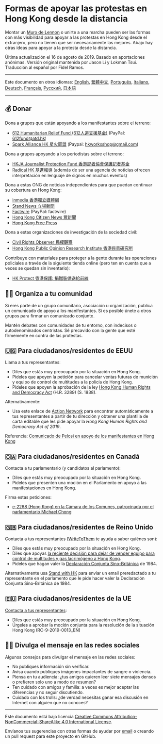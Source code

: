 # Formas de apoyar las protestas en Hong Kong desde la distancia

Montar un [Muro de Lennon](https://www.elmundo.es/internacional/2019/07/14/5d2b199321efa0ac218b46c6.html) o unirte a una marcha pueden ser las formas con más visibilidad para apoyar a las protestas en Hong Kong desde el extranjero, pero no tienen que ser necesariamente las mejores. Abajo hay otras ideas para apoyar a la protesta desde la distancia.

Última actualización el 16 de agosto de 2019. Basado en aportaciones anónimas. Versión original mantenida por Jason Li y Lokman Tsui. Traducción al español por Fidel Ramos.

---

Este documento en otros idiomas: [English](README.md), [繁體中文](README-繁體中文.md), [Português](README-Portugues.md), [Italiano](README-Italiano.md), [Deutsch](README-Deutsch.md), [Français](README-Francais.md), [Русский](README-Russian.md), [日本語](README-Japanese.md)

---

## 💰 Donar

Dona a grupos que están apoyando a los manifestantes sobre el terreno:

- [612 Humanitarian Relief Fund (612人道支援基金)](https://www.facebook.com/612Fund/) (PayPal: 612fund@atd.hk)
- [Spark Alliance HK 星火同盟](https://www.facebook.com/sparkalliancehk/posts/2042900022663786) (Paypal: hkworkxshop@gmail.com)

Dona a grupos apoyando a los periodistas sobre el terreno:

- [HKJA Journalist Protection Fund 香港記者協會保護記者基金](https://gogetfunding.com/hkjaraisefund/)
- [Radical HK 基進報導](https://radicalhk.com/about/donation/) (además de ser una agencia de noticias ofrecen interpretación en lenguaje de signos en muchos eventos)

Dona a estas ONG de noticias independientes para que puedan continuar su cobertura en Hong Kong:

- [Inmedia 香港獨立媒體網](http://www.inmediahk.net/donate) 
- [Stand News 立場新聞](https://mystand.thestandnews.com/) 
- [Factwire](https://www.factwire.org/backus/) (PayPal: factwire)
- [Hong Kong Citizen News 眾新聞](https://www.hkcnews.com/aboutus/)
- [Hong Kong Free Press](https://www.hongkongfp.com/support-hkfp/)

Dona a estas organizaciones de investigación de la sociedad civil:

- [Civil Rights Observer 民權觀察](https://www.hkcro.org/fundraising/)
- [Hong Kong Public Opinion Research Institute 香港民意研究所](https://www.pori.hk/donation) 

Contribuye con materiales para proteger a la gente durante las operaciones policiales a través de la siguiente tienda online (pero ten en cuenta que a veces se quedan sin inventario):

- [HK Protect 香港保護: 捐贈裝備送給前線](https://hkprotect.org/shop/%e4%bf%9d%e8%ad%b7%e8%a3%9d%e5%82%99/%e6%8d%90%e8%b4%88%e8%a3%9d%e5%82%99%e9%80%81%e7%b5%a6%e5%89%8d%e7%b7%9a/)

## 🧓🏻 Organiza a tu comunidad

Si eres parte de un grupo comunitario, asociación u organización, publica un comunicado de apoyo a los manifestantes. Si es posible únete a otros grupos para firmar un comunicado conjunto.

Mantén debates con comunidades de tu entorno, con indecisos o autodenominados centristas. Sé precavido con la gente que esté fírmemente en contra de las protestas.

## 🇺🇸 Para ciudadanos/residentes de EEUU

Llama a tus representantes:

- Diles que estás muy preocupado por la situación en Hong Kong.
- Pídeles que apoyen la petición para cancelar ventas futuras de munición y equipo de control de multitudes a la policía de Hong Kong.
- Pídeles que apoyen la aprobación de la ley [Hong Kong Human Rights and Democracy Act](https://www.rubio.senate.gov/public/_cache/files/7030f464-ac78-4af9-a5d1-55151ca3b6f8/C89816EECDFDE0D75FB8EC98DDEC4803.mdm19812.pdf) (H.R. 3289) (S. 1838).

Alternativamente:

- Usa este enlace de [Action Network](https://actionnetwork.org/letters/co-sponsor-hong-kong-human-rights-and-democracy-act-of-2019) para encontrar automáticamente a tus representantes a partir de tu dirección y obtener una plantilla de carta editable que les pide apoyar la *Hong Kong Human Rights and Democracy Act of 2019*.

Referencia: [Comunicado de Pelosi en apoyo de los manifestantes en Hong Kong](https://www.speaker.gov/newsroom/8519-3/)

## 🇨🇦 Para ciudadanos/residentes en Canadá

Contacta a tu parlamentario (y candidatos al parlamento):

- Diles que estás muy preocupado por la situación en Hong Kong.
- Pídeles que presenten una moción en el Parlamento en apoyo a las manifestaciones en Hong Kong.

Firma estas peticiones:

- [e-2268 (Hong Kong) en la Cámara de los Comunes, patrocinada por el parlamentario Michael Chong](https://petitions.ourcommons.ca/en/Petition/Details?Petition=e-2268)

## 🇬🇧 Para ciudadanos/residentes de Reino Unido

Contacta a tus representantes ([WriteToThem](https://www.writetothem.com/) te ayuda a saber quiénes son):

- Diles que estás muy preocupado por la situación en Hong Kong.
- Diles que apoyas [la reciente decisión para dejar de vender equipo para control de multitudes y gas lacrimógeno a Hong Kong](https://www.theguardian.com/world/2019/jun/25/uk-halts-sales-of-teargas-to-hong-kong-amid-police-brutality-claims).
- Pídeles que hagan valer la [Declaración Conjunta Sino-Británica](https://es.wikipedia.org/wiki/Declaraci%C3%B3n_Conjunta_Sino-Brit%C3%A1nica) de 1984.

Alternativamente usa [Stand with HK](https://petition.standwithhk.org/) para enviar un email preredactado a tu representante en el parlamento que le pide hacer valer la Declaración Conjunta Sino-Británica de 1984.

## 🇪🇺 Para ciudadanos/residentes de la UE

[Contacta a tus representantes](http://www.europarl.europa.eu/meps/es/search/advanced):

- Diles que estás muy preocupado por la situación en Hong Kong.
- Úrgeles a aprobar la moción conjunta para la resolución de la situación Hong Kong (RC-9-2019-0013_EN)

## 🤳🏼 Divulga el mensaje en las redes sociales

Algunos consejos para divulgar el mensaje en las redes sociales:

- No publiques información sin verificar.
- Avisa cuando publiques imágenes impactantes de sangre o violencia.
- Piensa en tu audiencia: ¿tus amigos quieren leer siete mensajes densos o prefieren solo uno a modo de resumen?
- Ten cuidado con amigos y familia: a veces es mejor aceptar las diferencias y no seguir discutiendo.
- Cuidado con los trolls: ¿de verdad necesitas ganar esa discusión en Internet con alguien que no conoces?

---

Este documento está bajo licencia [Creative Commons Attribution-NonCommercial-ShareAlike 4.0 International License](http://creativecommons.org/licenses/by-nc-sa/4.0/).

Envíanos tus sugerencias con otras formas de ayudar por [email](mailto:hi@hongkonggong.com) o creando un pull request para este proyecto en GitHub.
